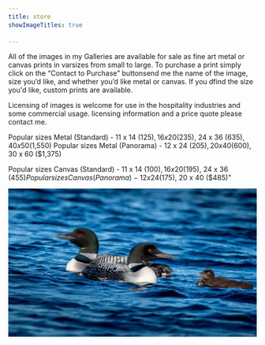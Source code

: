 ```yaml
---
title: store
showImageTitles: true 

---
```


All of the images in my Galleries are available for sale as fine art metal or canvas prints in varsizes from small to large. To purchase a print simply click on the “Contact to Purchase” buttonsend me the name of the image, size you’d like, and whether you’d like metal or canvas. If you dfind the size you'd like, custom prints are available. 
							
Licensing of images is welcome for use in the hospitality industries and some commercial usage. licensing information and a price quote please contact me.

Popular sizes Metal (Standard) - 11 x 14 ($125), 16 x 20 ($235), 24 x 36 ($635), 40 x 50 ($1,550)
Popular sizes Metal (Panorama) - 12 x 24 ($205), 20 x 40 ($600), 30 x 60 ($1,375)			

Popular sizes Canvas (Standard) - 11 x 14 ($100), 16 x 20 ($195), 24 x 36 ($455)
Popular sizes Canvas (Panorama) - 12 x 24 ($175), 20 x 40 ($485)"

![store photos](../uploads/store/Nature-Loon-Family-Swim.jpg)
<!-- ![store photos](../uploads/store/City-Piazza-San-Marco-Wedding.jpg)
![store photos](../uploads/store/City-Eiffel-Tower-Dusk.jpg)
![store photos](../uploads/store/Nature-Winter-Robin.jpg)
![store photos](../uploads/store/Nature-Red-Alert-Ostrich.jpg)
![store photos](../uploads/store/City-Capitol-Sunrise-Monona-Gold.jpg)
![store photos](../uploads/store/Nature-Zebra-Pair.jpg)
![store photos](../uploads/store/Nature-King-in-Profile.jpg)
![store photos](../uploads/store/City-Notre-Dame-Pink-Blossoms.jpg)
![store photos](../uploads/store/City-Eiffel-Tower-Seine.jpg)
![store photos](../uploads/store/Nature-Yellowstone-Bison.jpg)
![store photos](../uploads/store/Nature-Sunflower-Bumblebee-1.jpg)
![store photos](../uploads/store/Nature-Baby-Sunflower.jpg)
![store photos](../uploads/store/Nature-King-in-the-Morning-Sun.jpg)
![store photos](../uploads/store/Nature-Drake-Woody.jpg)
![store photos](../uploads/store/Nature-Sunflower-Bumblebee-2.jpg)
![store photos](../uploads/store/City-Capitol-Sunrise-Monona-Pink.jpg)
![store photos](../uploads/store/City-Eiffel-Tower-BW.jpg)
![store photos](../uploads/store/City-Capitol-State-Street.jpg)
![store photos](../uploads/store/Nature-Dad-and-Calf.jpg)
![store photos](../uploads/store/Nature-GHO-with-baby.jpg)
![store photos](../uploads/store/City-Capitol-Isthmus.jpg)
![store photos](../uploads/store/Nature-Eastern-Bluebird.jpg)
![store photos](../uploads/store/Nature-Queen-Close.jpg)
![store photos](../uploads/store/Nature-Michigan-Gobbler.jpg)
![store photos](../uploads/store/Nature-Mom-Ostrich-with-Chicks.jpg)
![store photos](../uploads/store/Nature-Elephant-Close.jpg)
![store photos](../uploads/store/Nature-Pair-of-Kings.jpg)
![store photos](../uploads/store/Nature-Mallard-Family-in-a-Log.jpg)
![store photos](../uploads/store/City-Sunset-from-Spanish-Steps.jpg)
![store photos](../uploads/store/City-Fireworks-Shake-the-Lake-1.jpg)
![store photos](../uploads/store/Nature-Robben-Island-Penguin.jpg)
![store photos](../uploads/store/City-Capitol-Wisconsin.jpg)
![store photos](../uploads/store/Nature-Autumn-at-Holy-Hill.jpg)
![store photos](../uploads/store/City-Fishing-Boats-Garda-Lake.jpg)
![store photos](../uploads/store/City-Fireworks-Shake-the-Lake-2.jpg)
![store photos](../uploads/store/Nature-Bald-Eagle-Liftoff.jpg)
![store photos](../uploads/store/Nature-Cows-Grazing.jpg)
![store photos](../uploads/store/City-ile-de-la-cite-at-sunrise.jpg)
![store photos](../uploads/store/City-Capitol-Tulips.jpg) -->